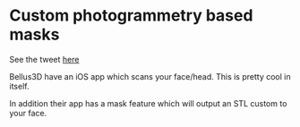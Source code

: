 # Custom photogrammetry based masks

See the tweet [here](https://twitter.com/jackie_pease/status/1264538295096270849)

Bellus3D have an iOS app which scans your face/head. This is pretty cool in itself.

In addition their app has a mask feature which will output an STL custom to your face.


